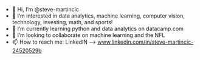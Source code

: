 - 👋 Hi, I’m @steve-martincic
- 👀 I’m interested in data analytics, machine learning, computer vision, technology, investing, math, and sports!
- 🌱 I’m currently learning python and data analytics on datacamp.com
- 💞️ I’m looking to collaborate on machine learning and the NFL
- 📫 How to reach me: LinkedIN --> www.linkedin.com/in/steve-martincic-24520529b

<!---
steve-martincic/steve-martincic is a ✨ special ✨ repository because its `README.md` (this file) appears on your GitHub profile.
You can click the Preview link to take a look at your changes.
--->

